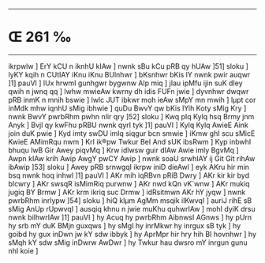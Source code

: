 ___
# Œ 261 ‰
---
ikrpwlw ] ErY kCU n iknhU kIAw ] nwnk sBu kCu pRB qy hUAw ]51]
sloku ] lyKY kqih n CUtIAY iKnu iKnu BUlnhwr ] bKsnhwr bKis lY nwnk
pwir auqwr ]1] pauVI ] lUx hrwmI gunhgwr bygwnw Alp miq ] jIau
ipMfu ijin suK dIey qwih n jwnq qq ] lwhw mwieAw kwrny dh idis FUFn
jwie ] dyvnhwr dwqwr pRB inmK n mnih bswie ] lwlc JUT ibkwr moh
ieAw sMpY mn mwih ] lµpt cor inMdk mhw iqnhU sMig ibhwie ] quDu BwvY
qw bKis lYih Koty sMig Kry ] nwnk BwvY pwrbRhm pwhn nIir qry ]52]
sloku ] Kwq pIq Kylq hsq Brmy jnm Anyk ] Bvjl qy kwFhu pRBU nwnk
qyrI tyk ]1] pauVI ] Kylq Kylq AwieE Aink join duK pwie ] Kyd imty
swDU imlq siqgur bcn smwie ] iKmw ghI scu sMicE KwieE AMimRqu nwm
] KrI ik®pw Twkur BeI And sUK ibsRwm ] Kyp inbwhI bhuqu lwB Gir Awey
piqvMq ] Krw idlwsw guir dIAw Awie imly BgvMq ] Awpn kIAw krih
Awip AwgY pwCY Awip ] nwnk soaU srwhIAY ij Git Git rihAw ibAwip
]53] sloku ] Awey pRB srnwgqI ikrpw iniD dieAwl ] eyk AKru hir
min bsq nwnk hoq inhwl ]1] pauVI ] AKr mih iqRBvn pRiB Dwry ]
AKr kir kir byd bIcwry ] AKr swsqR isMimRiq purwnw ] AKr nwd kQn
vK´wnw ] AKr mukiq jugiq BY Brmw ] AKr krm ikriq suc Drmw ]
idRsitmwn AKr hY jyqw ] nwnk pwrbRhm inrlypw ]54] sloku ] hiQ
klµm AgMm msqik ilKwvqI ] auriJ rihE sB sMig AnUp rUpwvqI ]
ausqiq khnu n jwie muKhu quhwrIAw ] mohI dyiK drsu nwnk bilhwrIAw
]1] pauVI ] hy Acuq hy pwrbRhm AibnwsI AGnws ] hy pUrn hy srb mY
duK BMjn guxqws ] hy sMgI hy inrMkwr hy inrgux sB tyk ] hy goibd hy gux
inDwn jw kY sdw ibbyk ] hy AprMpr hir hry hih BI hovnhwr ] hy sMqh
kY sdw sMig inDwrw AwDwr ] hy Twkur hau dwsro mY inrgun gunu nhI koie ]
####
